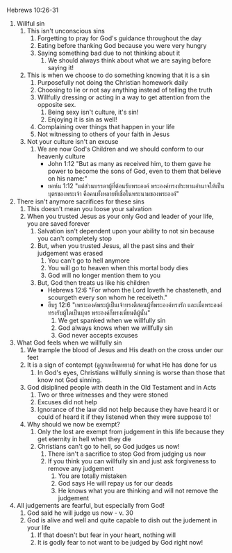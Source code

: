 Hebrews 10:26-31

1. Willful sin
    1. This isn't unconscious sins
        1. Forgetting to pray for God's guidance throughout the day
        2. Eating before thanking God because you were very hungry
        3. Saying something bad due to not thinking about it
            1. We should always think about what we are saying before saying it!
    2. This is when we choose to do something knowing that it is a sin
        1. Purposefully not doing the Christian homework daily
        2. Choosing to lie or not say anything instead of telling the truth
        3. Willfully dressing or acting in a way to get attention from the opposite sex.
            1. Being sexy isn't culture, it's sin!
            2. Enjoying it is sin as well!
        4. Complaining over things that happen in your life
        5. Not witnessing to others of your faith in Jesus
    3. Not your culture isn't an excuse
        1. We are now God's Children and we should conform to our heavenly culture
            - John 1:12 "But as many as received him, to them gave he power to become the sons of God, even to them that believe on his name:"
            - ยอห์น 1:12 "แต่ส่วนบรรดาผู้ที่ต้อนรับพระองค์ พระองค์ทรงประทานอำนาจให้เป็นบุตรของพระเจ้า คือคนทั้งหลายที่เชื่อในพระนามของพระองค์"
2. There isn't anymore sacrifices for these sins
    1. This doesn't mean you loose your salvation
    2. When you trusted Jesus as your only God and leader of your life, you are saved forever
        1. Salvation isn't dependent upon your ability to not sin because you can't completely stop
        2. But, when you trusted Jesus, all the past sins and their judgement was erased
            1. You can't go to hell anymore
            2. You will go to heaven when this mortal body dies
            3. God will no longer mention them to you
        3. But, God then treats us like his children
            - Hebrews 12:6 "For whom the Lord loveth he chasteneth, and scourgeth every son whom he receiveth."
            - ฮีบรู 12:6 "เพราะองค์พระผู้เป็นเจ้าทรงตีสอนผู้ที่พระองค์ทรงรัก และเมื่อพระองค์ทรงรับผู้ใดเป็นบุตร พระองค์ก็ทรงเฆี่ยนตีผู้นั้น"
                1. We get spanked when we willfully sin
                2. God always knows when we willfully sin
                3. God never accepts excuses
3. What God feels when we willfully sin
    1. We trample the blood of Jesus and His death on the cross under our feet
    2. It is a sign of contempt (ดูถูกเหยียดหยาม) for what He has done for us
        1. In God's eyes, Christians willfully sinning is worse than those that know not God sinning.
    3. God disiplined people with death in the Old Testament and in Acts
        1. Two or three witnesses and they were stoned
        2. Excuses did not help
        3. Ignorance of the law did not help because they have heard it or could of heard it if they listened when they were suppose to!
    4. Why should we now be exempt?
        1. Only the lost are exempt from judgement in this life because they get eternity in hell when they die
        2. Christians can't go to hell, so God judges us now!
            1. There isn't a sacrifice to stop God from judging us now
            2. If you think you can willfully sin and just ask forgiveness to remove any judgement
                1. You are totally mistaken
                2. God says He will repay us for our deads
                3. He knows what you are thinking and will not remove the judgement
4. All judgements are fearful, but especially from God!
    1. God said he will judge us now - v. 30
    2. God is alive and well and quite capable to dish out the judement in your life
        1. If that doesn't but fear in your heart, nothing will
        2. It is godly fear to not want to be judged by God right now!
